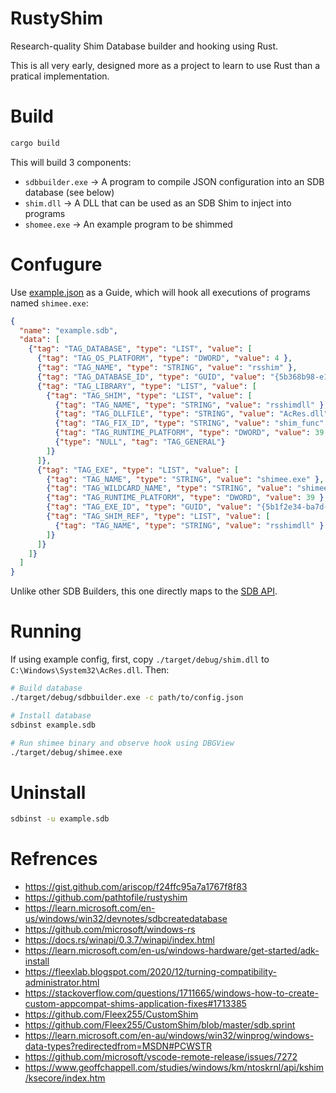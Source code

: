 # RustyShim
Research-quality Shim Database builder and hooking using Rust.

This is all very early, designed more as a project to learn to use Rust than
a pratical implementation.

# Build
```bash
cargo build
```
This will build 3 components:
- `sdbbuilder.exe` -> A program to compile JSON configuration into an SDB database (see below)
- `shim.dll` -> A DLL that can be used as an SDB Shim to inject into programs
- `shomee.exe` -> An example program to be shimmed


# Confugure
Use [example.json](example.json) as a Guide, which will hook all executions of programs named `shimee.exe`:
```json
{
  "name": "example.sdb",
  "data": [
    {"tag": "TAG_DATABASE", "type": "LIST", "value": [
      {"tag": "TAG_OS_PLATFORM", "type": "DWORD", "value": 4 },
      {"tag": "TAG_NAME", "type": "STRING", "value": "rsshim" },
      {"tag": "TAG_DATABASE_ID", "type": "GUID", "value": "{5b368b98-e1fb-4259-bb71-562c10120830}" },
      {"tag": "TAG_LIBRARY", "type": "LIST", "value": [
        {"tag": "TAG_SHIM", "type": "LIST", "value": [
          {"tag": "TAG_NAME", "type": "STRING", "value": "rsshimdll" },
          {"tag": "TAG_DLLFILE", "type": "STRING", "value": "AcRes.dll" },
          {"tag": "TAG_FIX_ID", "type": "STRING", "value": "shim_func" },
          {"tag": "TAG_RUNTIME_PLATFORM", "type": "DWORD", "value": 39 },
          {"type": "NULL", "tag": "TAG_GENERAL"}
        ]}
      ]},
      {"tag": "TAG_EXE", "type": "LIST", "value": [
        {"tag": "TAG_NAME", "type": "STRING", "value": "shimee.exe" },
        {"tag": "TAG_WILDCARD_NAME", "type": "STRING", "value": "shimee.exe" },
        {"tag": "TAG_RUNTIME_PLATFORM", "type": "DWORD", "value": 39 },
        {"tag": "TAG_EXE_ID", "type": "GUID", "value": "{5b1f2e34-ba7d-4af6-84a0-560938841e84}" },
        {"tag": "TAG_SHIM_REF", "type": "LIST", "value": [
          {"tag": "TAG_NAME", "type": "STRING", "value": "rsshimdll" }
        ]}
      ]}
    ]}
  ]
}
```

Unlike other SDB Builders, this one directly maps to the [SDB API](https://learn.microsoft.com/en-us/windows/win32/devnotes/sdbcreatedatabase).

# Running
If using example config, first, copy `./target/debug/shim.dll` to `C:\Windows\System32\AcRes.dll`. Then:
```bash
# Build database
./target/debug/sdbbuilder.exe -c path/to/config.json

# Install database
sdbinst example.sdb

# Run shimee binary and observe hook using DBGView
./target/debug/shimee.exe
```

# Uninstall
```bash
sdbinst -u example.sdb
```

# Refrences
 * https://gist.github.com/ariscop/f24ffc95a7a1767f8f83
 * https://github.com/pathtofile/rustyshim
 * https://learn.microsoft.com/en-us/windows/win32/devnotes/sdbcreatedatabase
 * https://github.com/microsoft/windows-rs
 * https://docs.rs/winapi/0.3.7/winapi/index.html
 * https://learn.microsoft.com/en-us/windows-hardware/get-started/adk-install
 * https://fleexlab.blogspot.com/2020/12/turning-compatibility-administrator.html
 * https://stackoverflow.com/questions/1711665/windows-how-to-create-custom-appcompat-shims-application-fixes#1713385
 * https://github.com/Fleex255/CustomShim
 * https://github.com/Fleex255/CustomShim/blob/master/sdb.sprint
 * https://learn.microsoft.com/en-au/windows/win32/winprog/windows-data-types?redirectedfrom=MSDN#PCWSTR
 * https://github.com/microsoft/vscode-remote-release/issues/7272
 * https://www.geoffchappell.com/studies/windows/km/ntoskrnl/api/kshim/ksecore/index.htm
